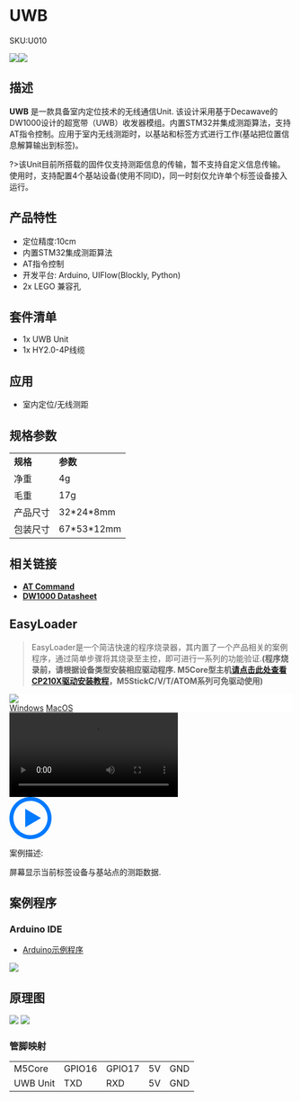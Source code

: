 # UWB

<el-tag effect="plain">SKU:U010</el-tag>

<div class="product_pic"><img src="assets/img/product_pics/unit/tof/unit_tof_01.webp"><img src="assets/img/product_pics/unit/tof/unit_tof_02.webp"></div>

## 描述

**UWB** 是一款具备室内定位技术的无线通信Unit. 该设计采用基于Decawave的DW1000设计的超宽带（UWB）收发器模组。内置STM32并集成测距算法，支持AT指令控制。应用于室内无线测距时，以基站和标签方式进行工作(基站把位置信息解算输出到标签)。

?>该Unit目前所搭载的固件仅支持测距信息的传输，暂不支持自定义信息传输。使用时，支持配置4个基站设备(使用不同ID)，同一时刻仅允许单个标签设备接入运行。

## 产品特性

- 定位精度:10cm
- 内置STM32集成测距算法
- AT指令控制
- 开发平台: Arduino, UIFlow(Blockly, Python)
- 2x LEGO 兼容孔

## 套件清单

- 1x UWB Unit
- 1x HY2.0-4P线缆

## 应用

- 室内定位/无线测距

## 规格参数

<table>
   <tr style="font-weight:bold">
      <td>规格</td>
      <td>参数</td>
   </tr>
   <tr>
      <td>净重</td>
      <td>4g</td>
   </tr>
   <tr>
      <td>毛重</td>
      <td>17g</td>
   </tr>
   <tr>
      <td>产品尺寸</td>
      <td>32*24*8mm</td>
   </tr>
   <tr>
      <td>包装尺寸</td>
      <td>67*53*12mm</td>
   </tr>
 </table>

## 相关链接

- **[AT Command](https://m5stack.oss-cn-shenzhen.aliyuncs.com/resource/docs/datasheet/unit/uwb/uwb_unit_at_command_cn.pdf)**
- **[DW1000 Datasheet](https://m5stack.oss-cn-shenzhen.aliyuncs.com/resource/docs/datasheet/unit/uwb/dwm1000-datasheet-1.pdf)**

## EasyLoader

>EasyLoader是一个简洁快速的程序烧录器，其内置了一个产品相关的案例程序，通过简单步骤将其烧录至主控，即可进行一系列的功能验证.**(程序烧录前，请根据设备类型安装相应驱动程序. M5Core型主机[请点击此处查看CP210X驱动安装教程](zh_CN/arduino/arduino_development?id=安装串口驱动)，M5StickC/V/T/ATOM系列可免驱动使用)**

<div class="easyloader-box">
    <div style="background-color:white;">
        <div><img src="https://m5stack.oss-cn-shenzhen.aliyuncs.com/image/easyloader_intro.webp"></div>
        <div class="easyloader-btn">
            <a href="https://m5stack.oss-cn-shenzhen.aliyuncs.com/EasyLoader/Windows/UNIT/For%20M5Core/EasyLoader_ToF_UNIT_With_M5Core.exe">Windows</a>
            <a href="https://m5stack.oss-cn-shenzhen.aliyuncs.com/EasyLoader/MacOS/UNIT/EasyLoader_ToF_UNIT_With_M5Core.dmg">MacOS</a>
        </div>
    </div>
    <div>
        <video id="example_video" controls>
            <source src="https://m5stack.oss-cn-shenzhen.aliyuncs.com/video/Product_example_video/Unit/ToF_UNIT.mp4" type="video/mp4">
        </video>
        <div class="easyloader-mask">
        <a>
            <svg id="play-btn" t="1583228776634" class="icon" viewBox="0 0 1024 1024" version="1.1" xmlns="http://www.w3.org/2000/svg" p-id="4152" width="75" height="75"><path d="M512 0C229.216 0 0 229.216 0 512s229.216 512 512 512 512-229.216 512-512S794.784 0 512 0z m0 928C282.24 928 96 741.76 96 512S282.24 96 512 96s416 186.24 416 416-186.24 416-416 416zM384 288l384 224-384 224z" p-id="4153" fill="#007aff"></path></svg></a>
            <p>案例描述:</p>
            <p>屏幕显示当前标签设备与基站点的测距数据.</p>
        </div>
    </div>
</div>

## 案例程序

### Arduino IDE

- [Arduino示例程序](https://github.com/m5stack/M5Stack/tree/master/examples/Unit/ToF_VL53L0X)

<img src="assets/img/product_pics/unit/unit_example/TOF/example_unit_tof_01.webp">

## 原理图

<img src="assets/img/product_pics/unit/uwb/uwb_sch_01.webp">
<img src="assets/img/product_pics/unit/uwb/uwb_sch_02.webp">

### 管脚映射

<table>
 <tr><td>M5Core</td><td>GPIO16</td><td>GPIO17</td><td>5V</td><td>GND</td></tr>
 <tr><td>UWB Unit</td><td>TXD</td><td>RXD</td><td>5V</td><td>GND</td></tr>
</table>
